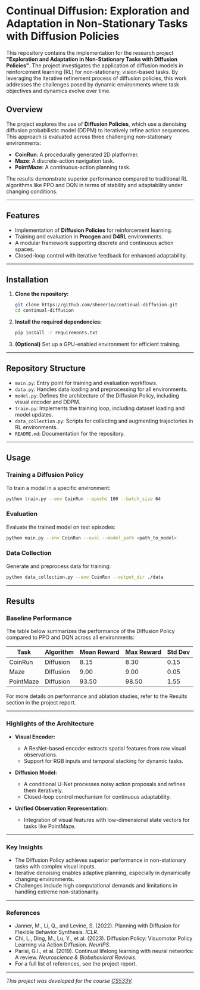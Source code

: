 # Continual Diffusion: Exploration and Adaptation in Non-Stationary Tasks with Diffusion Policies

This repository contains the implementation for the research project **"Exploration and Adaptation in Non-Stationary Tasks with Diffusion Policies"**. The project investigates the application of diffusion models in reinforcement learning (RL) for non-stationary, vision-based tasks. By leveraging the iterative refinement process of diffusion policies, this work addresses the challenges posed by dynamic environments where task objectives and dynamics evolve over time.

## Overview

The project explores the use of **Diffusion Policies**, which use a denoising diffusion probabilistic model (DDPM) to iteratively refine action sequences. This approach is evaluated across three challenging non-stationary environments: 
- **CoinRun**: A procedurally generated 2D platformer.
- **Maze**: A discrete-action navigation task.
- **PointMaze**: A continuous-action planning task.

The results demonstrate superior performance compared to traditional RL algorithms like PPO and DQN in terms of stability and adaptability under changing conditions.

---

## Features

- Implementation of **Diffusion Policies** for reinforcement learning.
- Training and evaluation in **Procgen** and **D4RL** environments.
- A modular framework supporting discrete and continuous action spaces.
- Closed-loop control with iterative feedback for enhanced adaptability.

---

## Installation

1. **Clone the repository:**
   ```bash
   git clone https://github.com/sheeerio/continual-diffusion.git
   cd continual-diffusion
   ```
2. **Install the required dependencies:**
   ```bash
   pip install -r requirements.txt
   ```
3. **(Optional)** Set up a GPU-enabled environment for efficient training.

---

## Repository Structure
- `main.py`: Entry point for training and evaluation workflows.
- `data.py`: Handles data loading and preprocessing for all environments.
- `model.py`: Defines the architecture of the Diffusion Policy, including visual encoder and DDPM.
- `train.py`: Implements the training loop, including dataset loading and model updates.
- `data_collection.py`: Scripts for collecting and augmenting trajectories in RL environments.
- `README.md`: Documentation for the repository.

---

## Usage

### Training a Diffusion Policy
To train a model in a specific environment:
```bash
python train.py --env CoinRun --epochs 100 --batch_size 64
```

### Evaluation
Evaluate the trained model on test episodes:
```bash
python main.py --env CoinRun --eval --model_path <path_to_model>
```

### Data Collection
Generate and preprocess data for training:
```bash
python data_collection.py --env CoinRun --output_dir ./data
```

---

## Results

### Baseline Performance

The table below summarizes the performance of the Diffusion Policy compared to PPO and DQN across all environments:

| Task       | Algorithm   | Mean Reward | Max Reward | Std Dev |
|------------|-------------|-------------|------------|---------|
| CoinRun    | Diffusion   | 8.15        | 8.30       | 0.15    |
| Maze       | Diffusion   | 9.00        | 9.00       | 0.05    |
| PointMaze  | Diffusion   | 93.50       | 98.50      | 1.55    |

For more details on performance and ablation studies, refer to the Results section in the project report.

---

### Highlights of the Architecture

- **Visual Encoder:**
  - A ResNet-based encoder extracts spatial features from raw visual observations.
  - Support for RGB inputs and temporal stacking for dynamic tasks.
  
- **Diffusion Model:**
  - A conditional U-Net processes noisy action proposals and refines them iteratively.
  - Closed-loop control mechanism for continuous adaptability.
  
- **Unified Observation Representation:**
  - Integration of visual features with low-dimensional state vectors for tasks like PointMaze.

---

### Key Insights

- The Diffusion Policy achieves superior performance in non-stationary tasks with complex visual inputs.
- Iterative denoising enables adaptive planning, especially in dynamically changing environments.
- Challenges include high computational demands and limitations in handling extreme non-stationarity.

---

### References

- Janner, M., Li, Q., and Levine, S. (2022). Planning with Diffusion for Flexible Behavior Synthesis. *ICLR*.
- Chi, L., Ding, M., Lu, Y., et al. (2023). Diffusion Policy: Visuomotor Policy Learning via Action Diffusion. *NeurIPS*.
- Parisi, G.I., et al. (2019). Continual lifelong learning with neural networks: A review. *Neuroscience & Biobehavioral Reviews*.
- For a full list of references, see the project report.

---

*This project was developed for the course [CS533V](https://www.cs.ubc.ca/~van/cpsc533V/index.html).*
